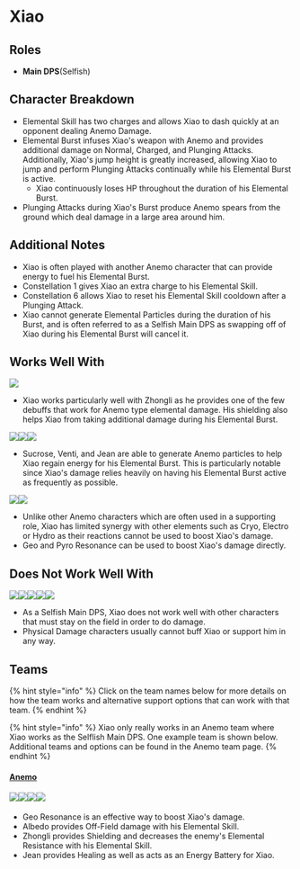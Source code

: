 # Xiao

## Roles

* **Main DPS**(Selfish)

## Character Breakdown

* Elemental Skill has two charges and allows Xiao to dash quickly at an opponent dealing Anemo Damage.
* Elemental Burst infuses Xiao's weapon with Anemo and provides additional damage on Normal, Charged, and Plunging Attacks. Additionally, Xiao's jump height is greatly increased, allowing Xiao to jump and perform Plunging Attacks continually while his Elemental Burst is active.
  * Xiao continuously loses HP throughout the duration of his Elemental Burst.
* Plunging Attacks during Xiao's Burst produce Anemo spears from the ground which deal damage in a large area around him.

## **Additional Notes**

* Xiao is often played with another Anemo character that can provide energy to fuel his Elemental Burst.
* Constellation 1 gives Xiao an extra charge to his Elemental Skill.
* Constellation 6 allows Xiao to reset his Elemental Skill cooldown after a Plunging Attack.
* Xiao cannot generate Elemental Particles during the duration of his Burst, and is often referred to as a Selfish Main DPS as swapping off of Xiao during his Elemental Burst will cancel it.

## Works Well With

![](../../.gitbook/assets/UI\_AvatarIcon\_Zhongli.png)

* Xiao works particularly well with Zhongli as he provides one of the few debuffs that work for Anemo type elemental damage. His shielding also helps Xiao from taking additional damage during his Elemental Burst.

![](../../.gitbook/assets/UI\_AvatarIcon\_Sucrose.png)![](../../.gitbook/assets/UI\_AvatarIcon\_Venti.png)![](../../.gitbook/assets/UI\_AvatarIcon\_Jean.png)

* Sucrose, Venti, and Jean are able to generate Anemo particles to help Xiao regain energy for his Elemental Burst. This is particularly notable since Xiao's damage relies heavily on having his Elemental Burst active as frequently as possible.

![](../../.gitbook/assets/Element\_Geo.webp)![](../../.gitbook/assets/Element\_Pyro.webp)

* Unlike other Anemo characters which are often used in a supporting role, Xiao has limited synergy with other elements such as Cryo, Electro or Hydro as their reactions cannot be used to boost Xiao's damage.
* Geo and Pyro Resonance can be used to boost Xiao's damage directly.

## Does Not Work Well With

![](../../.gitbook/assets/UI\_AvatarIcon\_Hutao.png)![](../../.gitbook/assets/UI\_AvatarIcon\_Keqing.png)![](../../.gitbook/assets/ui\_avataricon\_tartaglia.png)![](../../.gitbook/assets/UI\_AvatarIcon\_Eula.png)![](../../.gitbook/assets/UI\_AvatarIcon\_Razor.png)

* As a Selfish Main DPS, Xiao does not work well with other characters that must stay on the field in order to do damage.
* Physical Damage characters usually cannot buff Xiao or support him in any way.

## Teams

{% hint style="info" %}
Click on the team names below for more details on how the team works and alternative support options that can work with that team.
{% endhint %}

{% hint style="info" %}
Xiao only really works in an Anemo team where Xiao works as the Selflish Main DPS. One example team is shown below. Additional teams and options can be found in the Anemo team page.
{% endhint %}

#### [Anemo](../../teams/anemo.md)

#### ![](../../.gitbook/assets/UI\_AvatarIcon\_Xiao.png)![](../../.gitbook/assets/UI\_AvatarIcon\_Albedo.png)![](../../.gitbook/assets/UI\_AvatarIcon\_Zhongli.png)![](../../.gitbook/assets/UI\_AvatarIcon\_Jean.png)

* Geo Resonance is an effective way to boost Xiao's damage.
* Albedo provides Off-Field damage with his Elemental Skill.
* Zhongli provides Shielding and decreases the enemy's Elemental Resistance with his Elemental Skill.
* Jean provides Healing as well as acts as an Energy Battery for Xiao.
